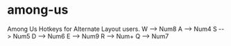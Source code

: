 # among-us
Among Us Hotkeys for Alternate Layout users.
 W --> Num8
 A --> Num4
 S --> Num5
 D --> Num6
 E --> Num9
 R --> Num+
 Q --> Num7
